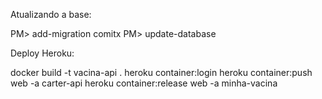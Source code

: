 ﻿Atualizando a base:

PM> add-migration comitx
PM> update-database 

Deploy Heroku:

docker build -t vacina-api .
heroku container:login
heroku container:push web -a carter-api
heroku container:release web -a minha-vacina

